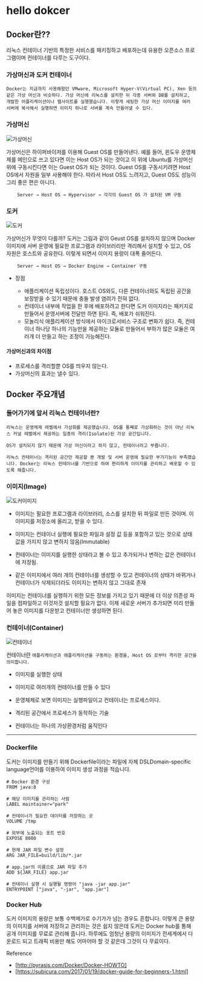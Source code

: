 # hello dokcer


## Docker란??

리눅스 컨테이너 기반의 특정한 서비스를 패키징하고 배포하는데 유용한 오픈소스 프로그램이며 컨테이너를 다루는 도구이다.

### 가상머신과 도커 컨테이너

    Docker는 지금까지 사용해왔던 VMware, Microsoft Hyper-V(Virtual PC), Xen 등의 같은 가상 머신과 비슷하다. 가상 머신에 리눅스를 설치한 뒤 각종 서버와 DB를 설치하고, 개발한 어플리케이션이나 웹사이트를 실행했습니다. 이렇게 세팅한 가상 머신 이미지를 여러 서버에 복사해서 실행하면 이미지 하나로 서버를 계속 만들어낼 수 있다.


### 가상머신

![가상머신](https://user-images.githubusercontent.com/68090443/135714727-ae93f09d-f6d8-4832-ac4e-71cf532e1c91.PNG)


가상머신은 하이퍼바이저를 이용해 Guest OS를 만들어낸다. 예를 들어, 윈도우 운영체제를 메인으로 쓰고 있다면 이는 Host OS가 되는 것이고 이 위에 Ubuntu를 가상머신위에 구동시킨다면 이는 Guest OS가 되는 것이다. Guest OS를 구동시키려면 Host OS에서 자원을 일부 사용해야 한다. 따라서 Host OS도 느려지고, Guest OS도 성능이 그리 좋은 편은 아니다.


        Server → Host OS → Hypervisor → 각각의 Guest OS 가 설치된 VM 구동


### 도커


![도커](https://user-images.githubusercontent.com/68090443/135714731-bce08997-e1a2-4e17-9829-77faf4a0052f.PNG)


가상머신가 무엇이 다를까? 도커는 그림과 같이 Geust OS를 설치하지 않으며 Docker 이미지에 서버 운영에 필요한 프로그램과 라이브러리만 격리해서 설치할 수 있고, OS 자원은 호스트와 공유한다. 이렇게 되면서 이미지 용량이 대폭 줄어든다.


        Server → Host OS → Docker Engine → Container 구동


- 장점

  - 애플리케이션 독립성이다. 호스트 OS와도, 다른 컨테이너와도 독립된 공간을 보장받을 수 있기 때문에 충돌 발생 염려가 전혀 없다.
  - 컨테이너 내부에 작업을 한 후에 배포하려고 한다면 도커 이미지라는 패키지로 만들어서 운영서버에 전달만 하면 된다. 즉, 배포가 쉬워진다.
  - 모놀리식 애플리케이션 방식에서 마이크로서비스 구조로 변화가 쉽다. 즉, 컨테이너 하나당 하나의 기능만을 제공하는 모듈로 만들어서 부하가 많은 모듈은 여러개 더 만들고 하는 조정이 가능해진다.

#### 가상머신과의 차이점
 -  프로세스를 격리할뿐 OS를 띄우지 않는다. 
 - 가상머신의 효과는 낼수 있다.

## Docker 주요개념


### 들어가기에 앞서 리눅스 컨테이너란?

    리눅스는 운영체제 레벨에서 가상화를 제공했습니다. OS를 통째로 가상화하는 것이 아닌 리눅스 커널 레벨에서 제공하는 일종의 격리(Isolate)된 가상 공간입니다.

    OS가 설치되지 않기 때문에 가상 머신이라고 하지 않고, 컨테이너라고 부릅니다.

    리눅스 컨테이너는 격리된 공간만 제공할 뿐 개발 및 서버 운영에 필요한 부가기능이 부족했습니다. Docker는 리눅스 컨테이너를 기반으로 하여 편리하게 이미지를 관리하고 배포할 수 있도록 해줍니다.

### 이미지(Image)


![도커이미지](https://user-images.githubusercontent.com/68090443/135714739-2e36b89d-d8c1-4648-af46-b3f916667112.PNG)


- 이미지는 필요한 프로그램과 라이브러리, 소스를 설치한 뒤 파일로 만든 것이며. 이 이미지를 저장소에 올리고, 받을 수 있다. 

- 이미지는 컨테이너 실행에 필요한 파일과 설정 값 등을 포함하고 있는 것으로 상태 값을 가지지 않고 변하지 않음(Immutable)

- 컨테이너는 이미지를 실행한 상태라고 볼 수 있고 추가되거나 변하는 값은 컨테이너에 저장됨. 

- 같은 이미지에서 여러 개의 컨테이너를 생성할 수 있고 컨테이너의 상태가 바뀌거나 컨테이너가 삭제되더라도 이미지는 변하지 않고 그대로 존재


이미지는 컨테이너를 실행하기 위한 모든 정보를 가지고 있기 때문에 더 이상 의존성 파일을 컴파일하고 이것저것 설치할 필요가 없다. 이제 새로운 서버가 추가되면 미리 만들어 놓은 이미지를 다운받고 컨테이너만 생성하면 된다.



### 컨테이너(Container)

![컨테이너](https://user-images.githubusercontent.com/68090443/135714741-38684b20-c4f9-472a-a3a0-ea2e2fa03b47.PNG)

컨테이너란 ```애플리케이션과 애플리케이션을 구동하는 환경을, Host OS 로부터 격리한 공간을 의미합니다.```

- 이미지를 실행한 상태 

- 이미지로 여러개의 컨테이너를 만들 수 있다 

- 운영체제로 보면 이미지는 실행파일이고 컨테이너는 프로세스이다.

- 격리된 공간에서 프로세스가 동작하는 기술

- 컨테이너는 하나의 가상환경처럼 움직인다





---


### Dockerfile

도커는 이미지를 만들기 위해 Dockerfile이라는 파일에 자체 DSLDomain-specific language언어를 이용하여 이미지 생성 과정을 적습니다. 


    # Docker 환경 구성
    FROM java:8

    # 해당 이미지를 관리하는 사람
    LABEL maintainer="park"

    # 컨테이너가 필요한 데이터를 저장하는 곳
    VOLUME /tmp

    # 외부에 노출되는 포트 번호
    EXPOSE 8080

    # 현재 JAR 파일 변수 설정
    ARG JAR_FILE=build/lib/*.jar

    # app.jar의 이름으로 JAR 파일 추가
    ADD ${JAR_FILE} app.jar

    # 컨테이너 실행 시 실행될 명령어 "java -jar app.jar"
    ENTRYPOINT ["java", "-jar", "app.jar"]



### Docker Hub


도커 이미지의 용량은 보통 수백메가로 수기가가 넘는 경우도 흔합니다. 이렇게 큰 용량의 이미지를 서버에 저장하고 관리하는 것은 쉽지 않은데 도커는 Docker hub를 통해 공개 이미지를 무료로 관리해 줍니다. 하루에도 엄청난 용량의 이미지가 전세계에서 다운로드 되고 트래픽 비용만 해도 어마어마 할 것 같은데 그것이 다 무료이다.





Reference

- [http://pyrasis.com/Docker/Docker-HOWTO]
- [https://subicura.com/2017/01/19/docker-guide-for-beginners-1.html]
